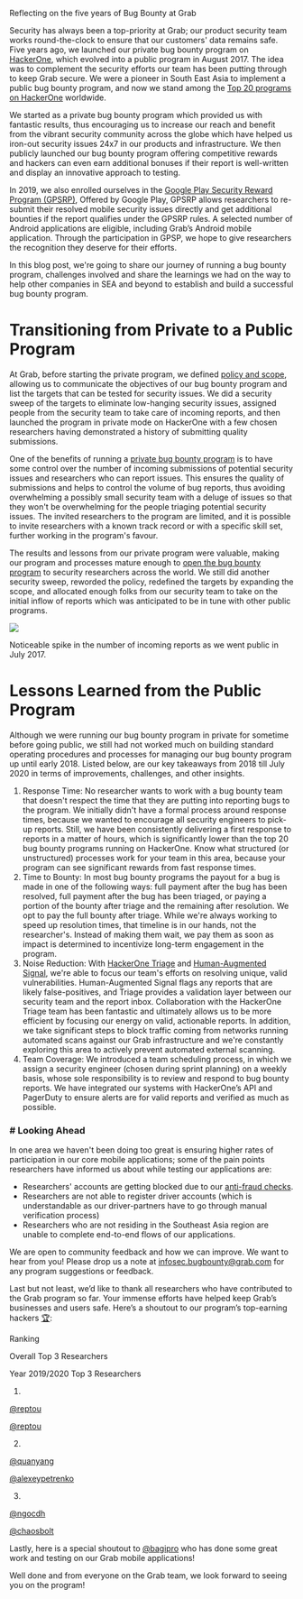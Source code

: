 Reflecting on the five years of Bug Bounty at Grab

Security has always been a top-priority at Grab; our product security team works round-the-clock to ensure that our customers' data remains safe. Five years ago, we launched our private bug bounty program on [HackerOne](https://www.google.com/url?q=https://hackerone.com/grab&sa=D&ust=1608099082857000&usg=AOvVaw1p1i8bQc3a3CWb2pBlvSP8), which evolved into a public program in August 2017. The idea was to complement the security efforts our team has been putting through to keep Grab secure. We were a pioneer in South East Asia to implement a public bug bounty program, and now we stand among the [Top 20 programs on HackerOne](https://www.google.com/url?q=https://www.hackerone.com/resources/e-book/top-20-public-bug-bounty-programs&sa=D&ust=1608099082857000&usg=AOvVaw2mYZZkF5q2xdRF2lMt7NJo) worldwide.

We started as a private bug bounty program which provided us with fantastic results, thus encouraging us to increase our reach and benefit from the vibrant security community across the globe which have helped us iron-out security issues 24x7 in our products and infrastructure. We then publicly launched our bug bounty program offering competitive rewards and hackers can even earn additional bonuses if their report is well-written and display an innovative approach to testing.

In 2019, we also enrolled ourselves in the [Google Play Security Reward Program (GPSRP)](https://www.google.com/url?q=https://hackerone.com/googleplay&sa=D&ust=1608099082860000&usg=AOvVaw0sOdiTzSqlxSWMaU8-Zl7G), Offered by Google Play, GPSRP allows researchers to re-submit their resolved mobile security issues directly and get additional bounties if the report qualifies under the GPSRP rules. A selected number of Android applications are eligible, including Grab’s Android mobile application. Through the participation in GPSP, we hope to give researchers the recognition they deserve for their efforts.

In this blog post, we're going to share our journey of running a bug bounty program, challenges involved and share the learnings we had on the way to help other companies in SEA and beyond to establish and build a successful bug bounty program.

Transitioning from Private to a Public Program
==============================================

At Grab, before starting the private program, we defined [policy and scope](https://www.google.com/url?q=https://docs.hackerone.com/programs/policy-and-scope.html&sa=D&ust=1608099082862000&usg=AOvVaw0sRiR0aGi15mksP-KpH6Sb), allowing us to communicate the objectives of our bug bounty program and list the targets that can be tested for security issues. We did a security sweep of the targets to eliminate low-hanging security issues, assigned people from the security team to take care of incoming reports, and then launched the program in private mode on HackerOne with a few chosen researchers having demonstrated a history of submitting quality submissions.

One of the benefits of running a [private bug bounty program](https://www.google.com/url?q=https://docs.hackerone.com/programs/private-vs-public-programs.html&sa=D&ust=1608099082863000&usg=AOvVaw2Zh4Gdnj1sg6cEw8lE88Ve) is to have some control over the number of incoming submissions of potential security issues and researchers who can report issues. This ensures the quality of submissions and helps to control the volume of bug reports, thus avoiding overwhelming a possibly small security team with a deluge of issues so that they won't be overwhelming for the people triaging potential security issues. The invited researchers to the program are limited, and it is possible to invite researchers with a known track record or with a specific skill set, further working in the program's favour.

The results and lessons from our private program were valuable, making our program and processes mature enough to [open the bug bounty program](https://www.google.com/url?q=https://www.techinasia.com/grab-public-bug-bounty&sa=D&ust=1608099082864000&usg=AOvVaw3kVutLMcruJul-NkWRXMIF) to security researchers across the world. We still did another security sweep, reworded the policy, redefined the targets by expanding the scope, and allocated enough folks from our security team to take on the initial inflow of reports which was anticipated to be in tune with other public programs.

![](images/image1.png)

Noticeable spike in the number of incoming reports as we went public in July 2017.

Lessons Learned from the Public Program
=======================================

Although we were running our bug bounty program in private for sometime before going public, we still had not worked much on building standard operating procedures and processes for managing our bug bounty program up until early 2018. Listed below, are our key takeaways from 2018 till July 2020 in terms of improvements, challenges, and other insights.

1.  Response Time: No researcher wants to work with a bug bounty team that doesn't respect the time that they are putting into reporting bugs to the program. We initially didn't have a formal process around response times, because we wanted to encourage all security engineers to pick-up reports. Still, we have been consistently delivering a first response to reports in a matter of hours, which is significantly lower than the top 20 bug bounty programs running on HackerOne. Know what structured (or unstructured) processes work for your team in this area, because your program can see significant rewards from fast response times.
2.  Time to Bounty: In most bug bounty programs the payout for a bug is made in one of the following ways: full payment after the bug has been resolved, full payment after the bug has been triaged, or paying a portion of the bounty after triage and the remaining after resolution. We opt to pay the full bounty after triage. While we're always working to speed up resolution times, that timeline is in our hands, not the researcher's. Instead of making them wait, we pay them as soon as impact is determined to incentivize long-term engagement in the program.
3.  Noise Reduction: With [HackerOne Triage](https://www.google.com/url?q=https://www.hackerone.com/services&sa=D&ust=1608099082866000&usg=AOvVaw17ka4kkyMI8z8-8HAc63tQ) and [Human-Augmented Signal](https://www.google.com/url?q=https://www.hackerone.com/blog/Double-your-signal-double-your-fun&sa=D&ust=1608099082867000&usg=AOvVaw3B5SqbjW2pc_1S5ku_pxxj), we're able to focus our team's efforts on resolving unique, valid vulnerabilities. Human-Augmented Signal flags any reports that are likely false-positives, and Triage provides a validation layer between our security team and the report inbox. Collaboration with the HackerOne Triage team has been fantastic and ultimately allows us to be more efficient by focusing our energy on valid, actionable reports. In addition, we take significant steps to block traffic coming from networks running automated scans against our Grab infrastructure and we're constantly exploring this area to actively prevent automated external scanning.
4.  Team Coverage: We introduced a team scheduling process, in which we assign a security engineer (chosen during sprint planning) on a weekly basis, whose sole responsibility is to review and respond to bug bounty reports. We have integrated our systems with HackerOne’s API and PagerDuty to ensure alerts are for valid reports and verified as much as possible.

### \# Looking Ahead

In one area we haven't been doing too great is ensuring higher rates of participation in our core mobile applications; some of the pain points researchers have informed us about while testing our applications are:

*   Researchers' accounts are getting blocked due to our [anti-fraud checks](https://www.google.com/url?q=https://engineering.grab.com/using-grabs-trust-counter-service-to-detect-fraud-successfully&sa=D&ust=1608099082869000&usg=AOvVaw24VaDmWqaua2tozN9esBBB).
*   Researchers are not able to register driver accounts (which is understandable as our driver-partners have to go through manual verification process)
*   Researchers who are not residing in the Southeast Asia region are unable to complete end-to-end flows of our applications.

We are open to community feedback and how we can improve. We want to hear from you! Please drop us a note at [infosec.bugbounty@grab.com](mailto:infosec.bugbounty@grab.com) for any program suggestions or feedback.

Last but not least, we’d like to thank all researchers who have contributed to the Grab program so far. Your immense efforts have helped keep Grab’s businesses and users safe. Here’s a shoutout to our program’s top-earning hackers [🏆](https://www.google.com/url?q=https://emojipedia.org/trophy/%23:~:text%3DThe%2520trophy%2520emoji%2520is%2520a,the%2520bottom%2520detailing%2520the%2520award.%26text%3DTrophy%2520was%2520approved%2520as%2520part,to%2520Emoji%25201.0%2520in%25202015.&sa=D&ust=1608099082872000&usg=AOvVaw17zEXB-7xlri2DN0svHRJ4):

Ranking

Overall Top 3 Researchers

Year 2019/2020 Top 3 Researchers

1.

[@reptou](https://www.google.com/url?q=https://hackerone.com/reptou?type%3Duser&sa=D&ust=1608099082875000&usg=AOvVaw23HAtpwbldwm08IavjEzEI)

[@reptou](https://www.google.com/url?q=https://hackerone.com/reptou?type%3Duser&sa=D&ust=1608099082876000&usg=AOvVaw0qQjgkjIqodR9Ox5Rezjz-)

2.

[@quanyang](https://www.google.com/url?q=https://hackerone.com/quanyang?type%3Duser&sa=D&ust=1608099082878000&usg=AOvVaw1FphT-QXdMLwOusfDiv5bm)

[@alexeypetrenko](https://www.google.com/url?q=https://hackerone.com/alexeypetrenko?type%3Duser&sa=D&ust=1608099082879000&usg=AOvVaw0_fU9akCO3y0OgsZIpDWam)

3.

[@ngocdh](https://www.google.com/url?q=https://hackerone.com/ngocdh?type%3Duser&sa=D&ust=1608099082881000&usg=AOvVaw2tL0QP_jqgF1mP5A0toa6p)

[@chaosbolt](https://www.google.com/url?q=https://hackerone.com/chaosbolt?type%3Duser&sa=D&ust=1608099082883000&usg=AOvVaw0Xlxw1cE04HCXGitUvxIK1)

Lastly, here is a special shoutout to [@bagipro](https://www.google.com/url?q=https://hackerone.com/bagipro&sa=D&ust=1608099082883000&usg=AOvVaw2HPdBR12nenJWM-VCyRDnE) who has done some great work and testing on our Grab mobile applications!

Well done and from everyone on the Grab team, we look forward to seeing you on the program!
